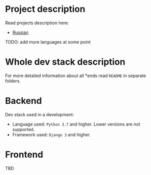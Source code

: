# Project description
Read projects description here:
- [Russian](https://docs.google.com/document/d/1ttw4tGS9XrEpi1QZUn63CnIS9gDd0xziDhUGUJTm_5c/edit?usp=sharing)

TODO: add more languages at some point

# Whole dev stack description
For more detailed information about all *ends read `README` in separate folders.


# Backend
Dev stack used in a development:
- Language used: `Python 3.7` and higher. Lower versions are not supported.
- Framework used: `Django 3` and higher.

# Frontend
TBD